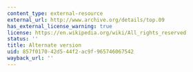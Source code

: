 ```yaml
---
content_type: external-resource
external_url: http://www.archive.org/details/top.09
has_external_license_warning: true
license: https://en.wikipedia.org/wiki/All_rights_reserved
status: ''
title: Alternate version
uid: 857f0170-42d5-44f2-ac9f-965746067542
wayback_url: ''
---
```

